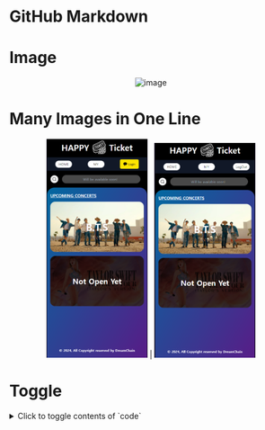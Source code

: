 # GitHub Markdown

# Image
<p align="center">
<img width="600" alt="image" src="https://github.com/2024-ETH-SEOUL-HAPPYTICKETS/HappyTicket/assets/95029317/dd17b272-a54a-4007-a3c0-6052d3f7ef06">
</p>

# Many Images in One Line
<p align="center">
<img width="180" alt="image" src="https://github.com/yurright/happyTicket/blob/main/image-1.png"> | 
<img width="180" alt="image" src="https://github.com/yurright/happyTicket/blob/main/image-2.png">
</p>


# Toggle

<details>
<summary>Click to toggle contents of `code`</summary>

```
CODE!
```
</details>
